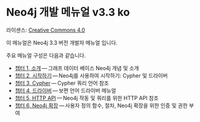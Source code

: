 # Neo4j 개발 메뉴얼 v3.3 ko


라이센스: [Creative Commons 4.0](https://neo4j.com/docs/license/)

이 메뉴얼은 Neo4j 3.3 버전 개발자 메뉴얼 입니다. 

주요 메뉴얼 구성은 다음과 같습니다.

-   [챕터 1, 소개](introduction.md) — 그래프 데이터 베이스 Neo4j 개념 및 소개 
-   [챕터 2, 시작하기](get-started.md) — Neo4j를 사용하여 시작하기: Cypher 및 드라이버
-   [챕터 3, Cypher](cypher.md) — Cypher 쿼리 언어 참조           
-   [챕터 4, 드라이버](drivers.md) — 보편 언어 드라이버 메뉴얼
-   [챕터 5, HTTP API](http-api.md) — Neo4j 작동 및 쿼리를 위한 HTTP API 참조
-   [챕터 6, Neo4j 확장](extending-neo4j.md) — 사용자 정의 함수, 절차, Neo4j 확장을 위한 
											인증 및 권한 부여 
 

